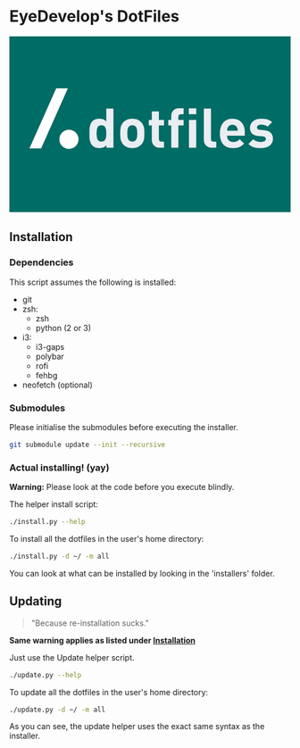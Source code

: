 # EyeDevelop's DotFiles
![Some image of dotfiles I found](img/dotfiles.png)

## Installation
### Dependencies
This script assumes the following is installed:
* git
* zsh:
  * zsh
  * python (2 or 3)
* i3:
  * i3-gaps
  * polybar
  * rofi
  * fehbg
* neofetch (optional)

### Submodules
Please initialise the submodules before executing the installer.
```bash
git submodule update --init --recursive
```

### Actual installing! (yay)
**Warning:** Please look at the code before you execute blindly.

The helper install script:
```bash
./install.py --help
```

To install all the dotfiles in the user's home directory:
```bash
./install.py -d ~/ -m all
```

You can look at what can be installed by looking in the 'installers' folder.

## Updating
> "Because re-installation sucks."

**Same warning applies as listed under [Installation](#installation)**

Just use the Update helper script.
```bash
./update.py --help
```

To update all the dotfiles in the user's home directory:
```bash
./update.py -d ~/ -m all
```

As you can see, the update helper uses the exact same syntax as the installer.